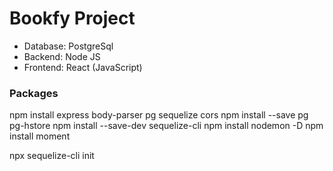 # Bookfy Project

- Database: PostgreSql
- Backend: Node JS
- Frontend: React (JavaScript)

### Packages

npm install express body-parser pg sequelize cors
npm install --save pg pg-hstore
npm install --save-dev sequelize-cli
npm install nodemon -D
npm install moment

npx sequelize-cli init
